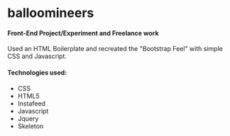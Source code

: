 # balloomineers

#### Front-End Project/Experiment and Freelance work
Used an HTML Boilerplate and recreated the "Bootstrap Feel" with 
simple CSS and Javascript.

#### Technologies used: 
* CSS
* HTML5 
* Instafeed
* Javascript 
* Jquery
* Skeleton


